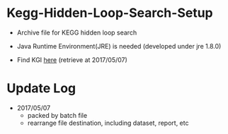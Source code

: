 # Kegg-Hidden-Loop-Search-Setup

* Archive file for KEGG hidden loop search
* Java Runtime Environment(JRE) is needed (developed under jre 1.8.0)

* Find KGI [here](https://github.com/imprld01/Kegg-Hidden-Loop-Search/tree/master/res/Kgml_Information/ko) (retrieve at 2017/05/07)

# Update Log

* 2017/05/07
  * packed by batch file
  * rearrange file destination, including dataset, report, etc
